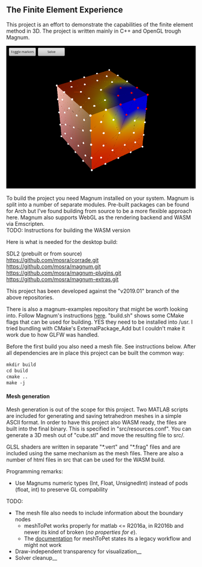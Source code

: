 ## The Finite Element Experience

This project is an effort to demonstrate the capabilities of the finite element method in 3D. The project is written mainly in C++ and OpenGL trough Magnum.

![](screenshot.png)

To build the project you need Magnum installed on your system. Magnum is split into a number of separate modules. Pre-built packages can be found for Arch but I've found building from source to be a more flexible approach here. Magnum also supports WebGL as the rendering backend and WASM via Emscripten.  
TODO:
Instructions for building the WASM version

Here is what is needed for the desktop build:

SDL2 (prebuilt or from source)  
https://github.com/mosra/corrade.git  
https://github.com/mosra/magnum.git  
https://github.com/mosra/magnum-plugins.git  
https://github.com/mosra/magnum-extras.git

This project has been developed against the "v2019.01" branch of the above repositories.

There is also a magnum-examples repository that might be worth looking into. Follow Magnum's instructions [here](https://doc.magnum.graphics/magnum/getting-started.html). "build.sh" shows some CMake flags that can be used for building. YES they need to be installed into /usr. I tried bundling with CMake's ExternalPackage_Add but I couldn't make it work due to how GLFW was handled.

Before the first build you also need a mesh file. See instructions below. After all dependencies are in place this project can be built the common way:

```
mkdir build
cd build
cmake ..
make -j
```

#### Mesh generation
Mesh generation is out of the scope for this project. Two MATLAB scripts are included for generating and saving tetrahedron meshes in a simple ASCII format. In order to have this project also WASM ready, the files are built into the final binary. This is specified in "src/resources.conf". You can generate a 3D mesh out of "cube.stl" and move the resulting file to src/.

GLSL shaders are written in separate "\*.vert" and "\*.frag" files and are included using the same mechanism as the mesh files. There are also a number of html files in src that can be used for the WASM build.

Programming remarks:
- Use Magnums numeric types (Int, Float, UnsignedInt) instead of pods (float, int) to preserve GL compability

TODO:
- The mesh file also needs to include information about the boundary nodes
  - meshToPet works properly for matlab <= R2016a, in R2016b and newer its kind of broken (_no properties for e_).  
  - The [documentation](https://www.mathworks.com/help/pde/ug/pde.femesh.meshtopet.html) for meshToPet states its a legacy workflow and might not work
- Draw-independent transparency for visualization__
- Solver cleanup__
